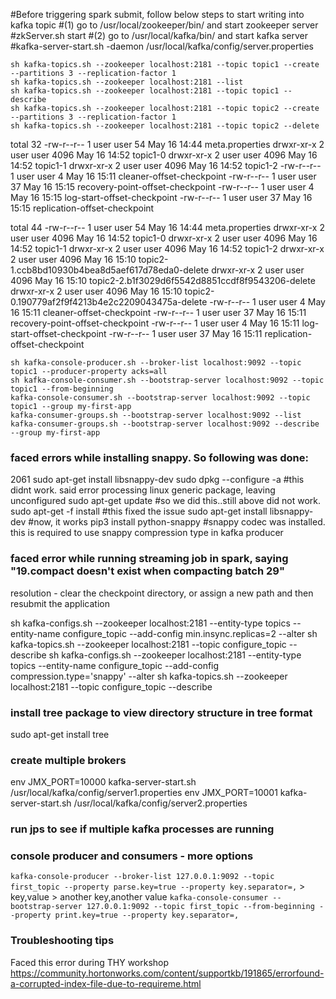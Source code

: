 #Before triggering spark submit, follow below steps to start writing into kafka topic
#(1) go to /usr/local/zookeeper/bin/ and start zookeeper server
#zkServer.sh start
#(2) go to /usr/local/kafka/bin/ and start kafka server
#kafka-server-start.sh -daemon /usr/local/kafka/config/server.properties


`sh kafka-topics.sh --zookeeper localhost:2181 --topic topic1 --create --partitions 3 --replication-factor 1`  
`sh kafka-topics.sh --zookeeper localhost:2181 --list`  
`sh kafka-topics.sh --zookeeper localhost:2181 --topic topic1 --describe`  
`sh kafka-topics.sh --zookeeper localhost:2181 --topic topic2 --create --partitions 3 --replication-factor 1`  
`sh kafka-topics.sh --zookeeper localhost:2181 --topic topic2 --delete`  

total 32
-rw-r--r-- 1 user user   54 May 16 14:44 meta.properties
drwxr-xr-x 2 user user 4096 May 16 14:52 topic1-0
drwxr-xr-x 2 user user 4096 May 16 14:52 topic1-1
drwxr-xr-x 2 user user 4096 May 16 14:52 topic1-2
-rw-r--r-- 1 user user    4 May 16 15:11 cleaner-offset-checkpoint
-rw-r--r-- 1 user user   37 May 16 15:15 recovery-point-offset-checkpoint
-rw-r--r-- 1 user user    4 May 16 15:15 log-start-offset-checkpoint
-rw-r--r-- 1 user user   37 May 16 15:15 replication-offset-checkpoint

total 44
-rw-r--r-- 1 user user   54 May 16 14:44 meta.properties
drwxr-xr-x 2 user user 4096 May 16 14:52 topic1-0
drwxr-xr-x 2 user user 4096 May 16 14:52 topic1-1
drwxr-xr-x 2 user user 4096 May 16 14:52 topic1-2
drwxr-xr-x 2 user user 4096 May 16 15:10 topic2-1.ccb8bd10930b4bea8d5aef617d78eda0-delete
drwxr-xr-x 2 user user 4096 May 16 15:10 topic2-2.b1f3029d6f5542d8851ccdf8f9543206-delete
drwxr-xr-x 2 user user 4096 May 16 15:10 topic2-0.190779af2f9f4213b4e2c2209043475a-delete
-rw-r--r-- 1 user user    4 May 16 15:11 cleaner-offset-checkpoint
-rw-r--r-- 1 user user   37 May 16 15:11 recovery-point-offset-checkpoint
-rw-r--r-- 1 user user    4 May 16 15:11 log-start-offset-checkpoint
-rw-r--r-- 1 user user   37 May 16 15:11 replication-offset-checkpoint

`sh kafka-console-producer.sh --broker-list localhost:9092 --topic topic1 --producer-property acks=all`  
`sh kafka-console-consumer.sh --bootstrap-server localhost:9092 --topic topic1 --from-beginning`  
`kafka-console-consumer.sh --bootstrap-server localhost:9092 --topic topic1 --group my-first-app`  
`kafka-consumer-groups.sh --bootstrap-server localhost:9092 --list`  
`kafka-consumer-groups.sh --bootstrap-server localhost:9092 --describe --group my-first-app`

### faced errors while installing snappy. So following was done:
 2061  sudo apt-get install libsnappy-dev
 sudo dpkg --configure -a #this didnt work. said error processing linux generic package, leaving unconfigured
 sudo apt-get update #so we did this..still above did not work.
 sudo apt-get -f install #this fixed the issue 
 sudo apt-get install libsnappy-dev #now, it works
 pip3 install python-snappy #snappy codec was installed. this is required to use snappy compression type in kafka producer

### faced error while running streaming job in spark, saying "19.compact doesn't exist when compacting batch 29"

resolution - clear the checkpoint directory, or assign a new path and then resubmit the application 

 sh kafka-configs.sh --zookeeper localhost:2181 --entity-type topics --entity-name configure_topic --add-config min.insync.replicas=2 --alter
 sh kafka-topics.sh --zookeeper localhost:2181 --topic configure_topic --describe
 sh kafka-configs.sh --zookeeper localhost:2181 --entity-type topics --entity-name configure_topic --add-config compression.type='snappy' --alter
 sh kafka-topics.sh --zookeeper localhost:2181 --topic configure_topic --describe

### install tree package to view directory structure in tree format

sudo apt-get install tree

### create multiple brokers

env JMX_PORT=10000 kafka-server-start.sh /usr/local/kafka/config/server1.properties
env JMX_PORT=10001 kafka-server-start.sh /usr/local/kafka/config/server2.properties

### run jps to see if multiple kafka processes are running

### console producer and consumers - more options
`kafka-console-producer --broker-list 127.0.0.1:9092 --topic first_topic --property parse.key=true --property key.separator=,`
    > key,value
    > another key,another value
`kafka-console-consumer --bootstrap-server 127.0.0.1:9092 --topic first_topic --from-beginning --property print.key=true --property key.separator=,`

### Troubleshooting tips
Faced this error during THY workshop
https://community.hortonworks.com/content/supportkb/191865/errorfound-a-corrupted-index-file-due-to-requireme.html
